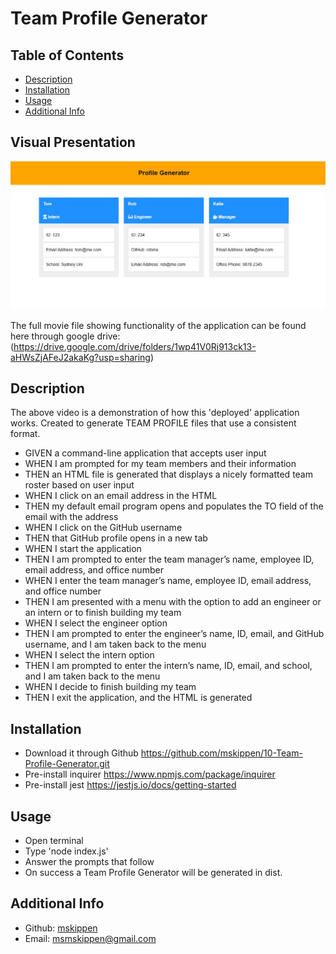 # Team Profile Generator

## Table of Contents

- [Description](#description)
- [Installation](#installation)
- [Usage](#usage)
- [Additional Info](#additional-info)

## Visual Presentation

![Professional Team Profile Generator image](./screenshot.JPG)

The full movie file showing functionality of the application can be found here through google drive: (<https://drive.google.com/drive/folders/1wp41V0Rj913ck13-aHWsZjAFeJ2akaKg?usp=sharing>)

## Description

The above video is a demonstration of how this 'deployed' application works. Created to generate TEAM PROFILE files that use a consistent format.

- GIVEN a command-line application that accepts user input
- WHEN I am prompted for my team members and their information
- THEN an HTML file is generated that displays a nicely formatted team roster based on user input
- WHEN I click on an email address in the HTML
- THEN my default email program opens and populates the TO field of the email with the address
- WHEN I click on the GitHub username
- THEN that GitHub profile opens in a new tab
- WHEN I start the application
- THEN I am prompted to enter the team manager’s name, employee ID, email address, and office number
- WHEN I enter the team manager’s name, employee ID, email address, and office number
- THEN I am presented with a menu with the option to add an engineer or an intern or to finish building my team
- WHEN I select the engineer option
- THEN I am prompted to enter the engineer’s name, ID, email, and GitHub username, and I am taken back to the menu
- WHEN I select the intern option
- THEN I am prompted to enter the intern’s name, ID, email, and school, and I am taken back to the menu
- WHEN I decide to finish building my team
- THEN I exit the application, and the HTML is generated

## Installation

- Download it through Github <https://github.com/mskippen/10-Team-Profile-Generator.git>
- Pre-install inquirer <https://www.npmjs.com/package/inquirer>
- Pre-install jest <https://jestjs.io/docs/getting-started>

## Usage

- Open terminal
- Type 'node index.js'
- Answer the prompts that follow
- On success a Team Profile Generator will be generated in dist.

## Additional Info

- Github: [mskippen](https://github.com/mskippen)
- Email: msmskippen@gmail.com
